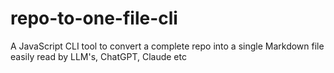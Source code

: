 # repo-to-one-file-cli
A JavaScript CLI tool to convert a complete repo into a single Markdown file easily read by LLM's, ChatGPT, Claude etc
